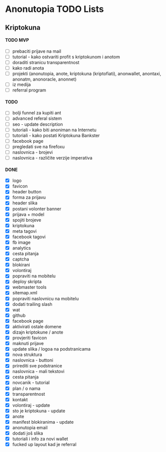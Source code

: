 # Anonutopia TODO Lists

## Kriptokuna

#### TODO MVP

- [ ] prebaciti prijave na mail
- [ ] tutorial - kako ostvariti profit s kriptokunom i anotom
- [ ] doraditi stranicu transparentnost
- [ ] kako radi anota
- [ ] projekti (anonutopia, anote, kriptokuna (kriptofiati), anonwallet, anontaxi, anonatm, anonoracle, anonnet)
- [ ] iz medija
- [ ] referral program

#### TODO

- [ ] bolji funnel za kupiti ant
- [ ] advanced referal sistem
- [ ] seo - update description
- [ ] tutoriali - kako biti anoniman na Internetu
- [ ] tutoriali - kako postati Kriptokuna Bankster
- [ ] facebook page
- [ ] pregledati sve na firefoxu
- [ ] naslovnica - brojevi
- [ ] naslovnica - različite verzije imperativa

#### DONE

- [x] logo
- [x] favicon
- [x] header button
- [x] forma za prijavu
- [x] header slika
- [x] postani volonter banner
- [x] prijava + model
- [x] spojiti brojeve
- [x] kriptokuna
- [x] meta tagovi
- [x] facebook tagovi
- [x] fb image
- [x] analytics
- [x] cesta pitanja
- [x] captcha
- [x] blokirani
- [x] volontiraj
- [x] popraviti na mobitelu
- [x] deploy skripta
- [x] webmaster tools
- [x] sitemap.xml
- [x] popraviti naslovnicu na mobitelu
- [x] dodati trailing slash
- [x] wat
- [x] github
- [x] facebook page
- [x] aktivirati ostale domene
- [x] dizajn kriptokune / anote
- [x] provjeriti favicon
- [x] maknuti prijave
- [x] update slika / logoa na podstranicama
- [x] nova struktura
- [x] naslovnica - buttoni
- [x] prirediti sve podstranice
- [x] naslovnica - mali tekstovi
- [x] cesta pitanja
- [x] novcanik - tutorial
- [x] plan / o nama
- [x] transparentnost
- [x] kontakt
- [x] volontiraj - update
- [x] sto je kriptokuna - update
- [x] anote
- [x] manifest blokiranima - update
- [x] anonutopia email
- [x] dodati još slika
- [x] tutoriali i info za novi wallet
- [x] fucked up layout kad je referral
